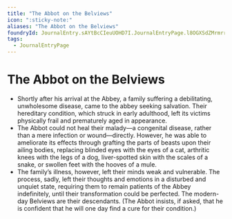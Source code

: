 ```yaml
---
title: "The Abbot on the Belviews"
icon: ":sticky-note:"
aliases: "The Abbot on the Belviews"
foundryId: JournalEntry.sAYtBcCIeuUOHD7I.JournalEntryPage.l8OGXSdZMrmrr4NY
tags:
  - JournalEntryPage
---
```


# The Abbot on the Belviews
- Shortly after his arrival at the Abbey, a family suffering a debilitating, unwholesome disease, came to the abbey seeking salvation. Their hereditary condition, which struck in early adulthood, left its victims physically frail and prematurely aged in appearance.
- The Abbot could not heal their malady—a congenital disease, rather than a mere infection or wound—directly. However, he was able to ameliorate its effects through grafting the parts of beasts upon their ailing bodies, replacing blinded eyes with the eyes of a cat, arthritic knees with the legs of a dog, liver-spotted skin with the scales of a snake, or swollen feet with the hooves of a mule.
- The family’s illness, however, left their minds weak and vulnerable. The process, sadly, left their thoughts and emotions in a disturbed and unquiet state, requiring them to remain patients of the Abbey indefinitely, until their transformation could be perfected. The modern-day Belviews are their descendants. (The Abbot insists, if asked, that he is confident that he will one day find a cure for their condition.)